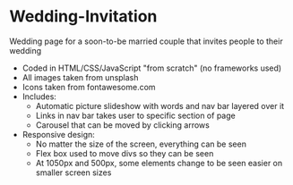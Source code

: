 # Wedding-Invitation
Wedding page for a soon-to-be married couple that invites people to their wedding
- Coded in HTML/CSS/JavaScript "from scratch" (no frameworks used)
- All images taken from unsplash
- Icons taken from fontawesome.com
- Includes:
    - Automatic picture slideshow with words and nav bar layered over it
    - Links in nav bar takes user to specific section of page
    - Carousel that can be moved by clicking arrows
- Responsive design:
    - No matter the size of the screen, everything can be seen
    - Flex box used to move divs so they can be seen 
    - At 1050px and 500px, some elements change to be seen easier on smaller screen sizes
